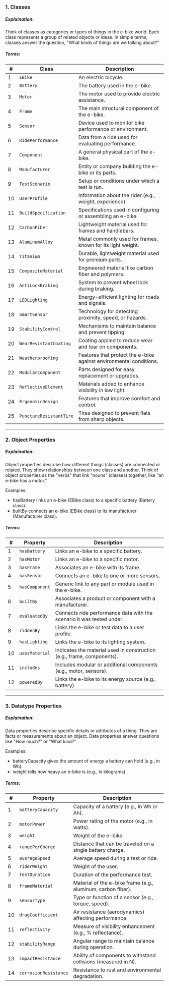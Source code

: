 

### 1. Classes

##### Explaination:

Think of classes as categories or types of things in the e-bike world. Each class represents a group of related objects or ideas. In simple terms, classes answer the question, "What kinds of things are we talking about?"

##### Terms:

| **#** | **Class**               | **Description**                                                    |
| ----- | ----------------------- | ------------------------------------------------------------------ |
| 1     | `EBike`                 | An electric bicycle.                                               |
| 2     | `Battery`               | The battery used in the e-bike.                                    |
| 3     | `Motor`                 | The motor used to provide electric assistance.                     |
| 4     | `Frame`                 | The main structural component of the e-bike.                       |
| 5     | `Sensor`                | Device used to monitor bike performance or environment.            |
| 6     | `RidePerformance`       | Data from a ride used for evaluating performance.                  |
| 7     | `Component`             | A general physical part of the e-bike.                             |
| 8     | `Manufacturer`          | Entity or company building the e-bike or its parts.                |
| 9     | `TestScenario`          | Setup or conditions under which a test is run.                     |
| 10    | `UserProfile`           | Information about the rider (e.g., weight, experience).            |
| 11    | `BuildSpecification`    | Specifications used in configuring or assembling an e-bike.        |
| 12    | `CarbonFiber`           | Lightweight material used for frames and handlebars.               |
| 13    | `AluminumAlloy`         | Metal commonly used for frames, known for its light weight.        |
| 14    | `Titanium`              | Durable, lightweight material used for premium parts.              |
| 15    | `CompositeMaterial`     | Engineered material like carbon fiber and polymers.                |
| 16    | `AntiLockBraking`       | System to prevent wheel lock during braking.                       |
| 17    | `LEDLighting`           | Energy-efficient lighting for roads and signals.                   |
| 18    | `SmartSensor`           | Technology for detecting proximity, speed, or hazards.             |
| 19    | `StabilityControl`      | Mechanisms to maintain balance and prevent tipping.                |
| 20    | `WearResistantCoating`  | Coating applied to reduce wear and tear on components.             |
| 21    | `Weatherproofing`       | Features that protect the e-bike against environmental conditions. |
| 22    | `ModularComponent`      | Parts designed for easy replacement or upgrades.                   |
| 23    | `ReflectiveElement`     | Materials added to enhance visibility in low light.                |
| 24    | `ErgonomicDesign`       | Features that improve comfort and control.                         |
| 25    | `PunctureResistantTire` | Tires designed to prevent flats from sharp objects.                |

---

### 2. Object Properties
##### Explaination:
Object properties describe how different things (classes) are connected or related. They show relationships between one class and another. Think of object properties as the "verbs" that link "nouns" (classes) together, like "an e-bike has a motor."

Examples:
- hasBattery links an e-bike (EBike class) to a specific battery (Battery class).
- builtBy connects an e-bike (EBike class) to its manufacturer (Manufacturer class).

##### Terms:

| **#** | **Property**   | **Description**                                                        |
| ----- | -------------- | ---------------------------------------------------------------------- |
| 1     | `hasBattery`   | Links an e-bike to a specific battery.                                 |
| 2     | `hasMotor`     | Links an e-bike to a specific motor.                                   |
| 3     | `hasFrame`     | Associates an e-bike with its frame.                                   |
| 4     | `hasSensor`    | Connects an e-bike to one or more sensors.                             |
| 5     | `hasComponent` | Generic link to any part or module used in the e-bike.                 |
| 6     | `builtBy`      | Associates a product or component with a manufacturer.                 |
| 7     | `evaluatedBy`  | Connects ride performance data with the scenario it was tested under.  |
| 8     | `riddenBy`     | Links the e-bike or test data to a user profile.                       |
| 9     | `hasLighting`  | Links the e-bike to its lighting system.                               |
| 10    | `usesMaterial` | Indicates the material used in construction (e.g., frame, components). |
| 11    | `includes`     | Includes modular or additional components (e.g., motor, sensors).      |
| 12    | `poweredBy`    | Links the e-bike to its energy source (e.g., battery).                 |

---

### 3. Datatype Properties
##### Explaination:
Data properties describe specific details or attributes of a thing. They are facts or measurements about an object. Data properties answer questions like "How much?" or "What kind?"

Examples:
- batteryCapacity gives the amount of energy a battery can hold (e.g., in Wh).
- weight tells how heavy an e-bike is (e.g., in kilograms).

##### Terms:

| **#** | **Property**          | **Description**                                                |
| ----- | --------------------- | -------------------------------------------------------------- |
| 1     | `batteryCapacity`     | Capacity of a battery (e.g., in Wh or Ah).                     |
| 2     | `motorPower`          | Power rating of the motor (e.g., in watts).                    |
| 3     | `weight`              | Weight of the e-bike.                                          |
| 4     | `rangePerCharge`      | Distance that can be traveled on a single battery charge.      |
| 5     | `averageSpeed`        | Average speed during a test or ride.                           |
| 6     | `riderWeight`         | Weight of the user.                                            |
| 7     | `testDuration`        | Duration of the performance test.                              |
| 8     | `frameMaterial`       | Material of the e-bike frame (e.g., aluminum, carbon fiber).   |
| 9     | `sensorType`          | Type or function of a sensor (e.g., torque, speed).            |
| 10    | `dragCoefficient`     | Air resistance (aerodynamics) affecting performance.           |
| 11    | `reflectivity`        | Measure of visibility enhancement (e.g., % reflectance).       |
| 12    | `stabilityRange`      | Angular range to maintain balance during operation.            |
| 13    | `impactResistance`    | Ability of components to withstand collisions (measured in N). |
| 14    | `corrosionResistance` | Resistance to rust and environmental degradation.              |

